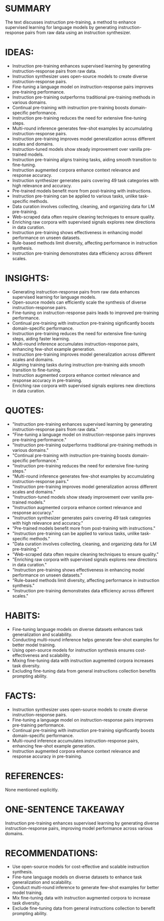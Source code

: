 # SUMMARY
The text discusses instruction pre-training, a method to enhance supervised learning for language models by generating instruction-response pairs from raw data using an instruction synthesizer.

# IDEAS:
- Instruction pre-training enhances supervised learning by generating instruction-response pairs from raw data.
- Instruction synthesizer uses open-source models to create diverse instruction-response pairs.
- Fine-tuning a language model on instruction-response pairs improves pre-training performance.
- Instruction pre-training outperforms traditional pre-training methods in various domains.
- Continual pre-training with instruction pre-training boosts domain-specific performance.
- Instruction pre-training reduces the need for extensive fine-tuning steps.
- Multi-round inference generates few-shot examples by accumulating instruction-response pairs.
- Instruction pre-training improves model generalization across different scales and domains.
- Instruction-tuned models show steady improvement over vanilla pre-trained models.
- Instruction pre-training aligns training tasks, aiding smooth transition to fine-tuning.
- Instruction augmented corpora enhance context relevance and response accuracy.
- Instruction synthesizer generates pairs covering 49 task categories with high relevance and accuracy.
- Pre-trained models benefit more from post-training with instructions.
- Instruction pre-training can be applied to various tasks, unlike task-specific methods.
- Data curation involves collecting, cleaning, and organizing data for LM pre-training.
- Web-scraped data often require cleaning techniques to ensure quality.
- Enriching raw corpora with supervised signals explores new directions in data curation.
- Instruction pre-training shows effectiveness in enhancing model performance on unseen datasets.
- Rule-based methods limit diversity, affecting performance in instruction synthesis.
- Instruction pre-training demonstrates data efficiency across different scales.

# INSIGHTS:
- Generating instruction-response pairs from raw data enhances supervised learning for language models.
- Open-source models can efficiently scale the synthesis of diverse instruction-response pairs.
- Fine-tuning on instruction-response pairs leads to improved pre-training performance.
- Continual pre-training with instruction pre-training significantly boosts domain-specific performance.
- Instruction pre-training reduces the need for extensive fine-tuning steps, aiding faster learning.
- Multi-round inference accumulates instruction-response pairs, enhancing few-shot example generation.
- Instruction pre-training improves model generalization across different scales and domains.
- Aligning training tasks during instruction pre-training aids smooth transition to fine-tuning.
- Instruction augmented corpora enhance context relevance and response accuracy in pre-training.
- Enriching raw corpora with supervised signals explores new directions in data curation.

# QUOTES:
- "Instruction pre-training enhances supervised learning by generating instruction-response pairs from raw data."
- "Fine-tuning a language model on instruction-response pairs improves pre-training performance."
- "Instruction pre-training outperforms traditional pre-training methods in various domains."
- "Continual pre-training with instruction pre-training boosts domain-specific performance."
- "Instruction pre-training reduces the need for extensive fine-tuning steps."
- "Multi-round inference generates few-shot examples by accumulating instruction-response pairs."
- "Instruction pre-training improves model generalization across different scales and domains."
- "Instruction-tuned models show steady improvement over vanilla pre-trained models."
- "Instruction augmented corpora enhance context relevance and response accuracy."
- "Instruction synthesizer generates pairs covering 49 task categories with high relevance and accuracy."
- "Pre-trained models benefit more from post-training with instructions."
- "Instruction pre-training can be applied to various tasks, unlike task-specific methods."
- "Data curation involves collecting, cleaning, and organizing data for LM pre-training."
- "Web-scraped data often require cleaning techniques to ensure quality."
- "Enriching raw corpora with supervised signals explores new directions in data curation."
- "Instruction pre-training shows effectiveness in enhancing model performance on unseen datasets."
- "Rule-based methods limit diversity, affecting performance in instruction synthesis."
- "Instruction pre-training demonstrates data efficiency across different scales."

# HABITS:
- Fine-tuning language models on diverse datasets enhances task generalization and scalability.
- Conducting multi-round inference helps generate few-shot examples for better model training.
- Using open-source models for instruction synthesis ensures cost-effectiveness and scalability.
- Mixing fine-tuning data with instruction augmented corpora increases task diversity.
- Excluding fine-tuning data from general instructions collection benefits prompting ability.

# FACTS:
- Instruction synthesizer uses open-source models to create diverse instruction-response pairs.
- Fine-tuning a language model on instruction-response pairs improves pre-training performance.
- Continual pre-training with instruction pre-training significantly boosts domain-specific performance.
- Multi-round inference accumulates instruction-response pairs, enhancing few-shot example generation.
- Instruction augmented corpora enhance context relevance and response accuracy in pre-training.

# REFERENCES:
None mentioned explicitly.

# ONE-SENTENCE TAKEAWAY
Instruction pre-training enhances supervised learning by generating diverse instruction-response pairs, improving model performance across various domains.

# RECOMMENDATIONS:
- Use open-source models for cost-effective and scalable instruction synthesis.
- Fine-tune language models on diverse datasets to enhance task generalization and scalability.
- Conduct multi-round inference to generate few-shot examples for better model training.
- Mix fine-tuning data with instruction augmented corpora to increase task diversity.
- Exclude fine-tuning data from general instructions collection to benefit prompting ability.
